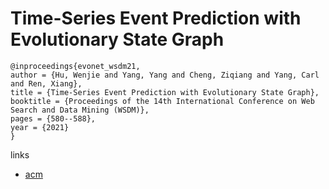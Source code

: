 # Time-Series Event Prediction with Evolutionary State Graph

```
@inproceedings{evonet_wsdm21,
author = {Hu, Wenjie and Yang, Yang and Cheng, Ziqiang and Yang, Carl and Ren, Xiang},
title = {Time-Series Event Prediction with Evolutionary State Graph},
booktitle = {Proceedings of the 14th International Conference on Web Search and Data Mining (WSDM)},
pages = {580--588},
year = {2021}
}
```

links
- [acm](https://dl.acm.org/doi/abs/10.1145/3437963.3441827)
